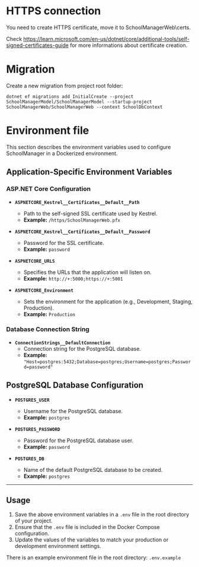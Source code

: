 # HTTPS connection

You need to create HTTPS certificate, move it to SchoolManagerWeb\certs.

Check https://learn.microsoft.com/en-us/dotnet/core/additional-tools/self-signed-certificates-guide for more informations about certificate creation.

# Migration

Create a new migration from project root folder:

`dotnet ef migrations add InitialCreate --project SchoolManagerModel/SchoolManagerModel --startup-project SchoolManagerWeb/SchoolManagerWeb --context SchoolDbContext`

# Environment file

This section describes the environment variables used to configure SchoolManager in a Dockerized environment.

## Application-Specific Environment Variables

### ASP.NET Core Configuration
- **`ASPNETCORE_Kestrel__Certificates__Default__Path`**
  - Path to the self-signed SSL certificate used by Kestrel.
  - **Example:** `/https/SchoolManagerWeb.pfx`

- **`ASPNETCORE_Kestrel__Certificates__Default__Password`**
  - Password for the SSL certificate.
  - **Example:** `password`

- **`ASPNETCORE_URLS`**
  - Specifies the URLs that the application will listen on.
  - **Example:** `http://+:5000;https://+:5001`

- **`ASPNETCORE_Environment`**
  - Sets the environment for the application (e.g., Development, Staging, Production).
  - **Example:** `Production`

### Database Connection String
- **`ConnectionStrings__DefaultConnection`**
  - Connection string for the PostgreSQL database.
  - **Example:** `"Host=postgres:5432;Database=postgres;Username=postgres;Password=password"`

## PostgreSQL Database Configuration

- **`POSTGRES_USER`**
  - Username for the PostgreSQL database.
  - **Example:** `postgres`

- **`POSTGRES_PASSWORD`**
  - Password for the PostgreSQL database user.
  - **Example:** `password`

- **`POSTGRES_DB`**
  - Name of the default PostgreSQL database to be created.
  - **Example:** `postgres`

---

## Usage

1. Save the above environment variables in a `.env` file in the root directory of your project.
2. Ensure that the `.env` file is included in the Docker Compose configuration.
3. Update the values of the variables to match your production or development environment settings.

There is an example environment file in the root directory: `.env.example`